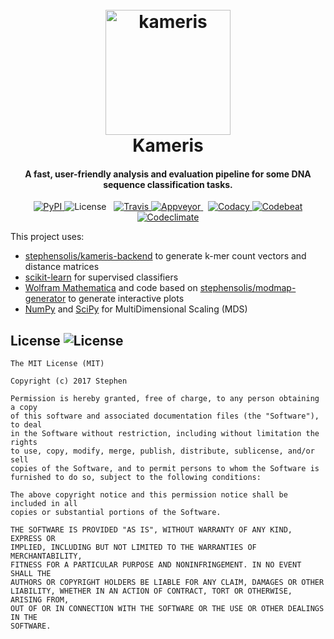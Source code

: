 <h1 align="center">
    <br>
    <img src="https://raw.githubusercontent.com/stephensolis/kameris/master/logo/logo.png" alt="kameris" width="200">
    <br>
    Kameris
    <br>
</h1>

<h4 align="center">A fast, user-friendly analysis and evaluation pipeline for some DNA sequence classification tasks.</h4>

<p align="center">
    <a href="https://pypi.python.org/pypi/kameris">
        <img src="https://badge.fury.io/py/kameris.svg" alt="PyPI">
    </a>
    <img src="http://img.shields.io/:license-mit-blue.svg" alt="License">
    &nbsp;
    <a href="https://travis-ci.org/stephensolis/kameris">
        <img src="https://travis-ci.org/stephensolis/kameris.svg?branch=master" alt="Travis">
    </a>
    <a href="https://ci.appveyor.com/project/stephensolis/kameris">
        <img src="https://ci.appveyor.com/api/projects/status/7tc4kkrig5xyn4pu?svg=true" alt="Appveyor">
    </a>
    &nbsp;
    <a href="https://www.codacy.com/app/stephensolis/kameris">
        <img src="https://api.codacy.com/project/badge/Grade/2286db6fde1d4b729127f820d7896cd0" alt="Codacy">
    </a>
    <a href="https://codebeat.co/projects/github-com-stephensolis-kameris-master">
        <img src="https://codebeat.co/badges/5826ce1f-ba26-4cd4-a641-d33845023d79" alt="Codebeat">
    </a>
    <a href="https://codeclimate.com/github/stephensolis/kameris/maintainability">
        <img src="https://api.codeclimate.com/v1/badges/0ea51d670aba5f65c707/maintainability" alt="Codeclimate">
    </a>
</p>

This project uses:

- [stephensolis/kameris-backend](https://github.com/stephensolis/kameris-backend) to generate k-mer count vectors and distance matrices
- [scikit-learn](http://scikit-learn.org/) for supervised classifiers
- [Wolfram Mathematica](https://www.wolfram.com/mathematica/) and code based on [stephensolis/modmap-generator](https://github.com/stephensolis/modmap-generator) to generate interactive plots
- [NumPy](http://www.numpy.org/) and [SciPy](https://www.scipy.org/) for MultiDimensional Scaling (MDS)

## License ![License](http://img.shields.io/:license-mit-blue.svg)

    The MIT License (MIT)

    Copyright (c) 2017 Stephen

    Permission is hereby granted, free of charge, to any person obtaining a copy
    of this software and associated documentation files (the "Software"), to deal
    in the Software without restriction, including without limitation the rights
    to use, copy, modify, merge, publish, distribute, sublicense, and/or sell
    copies of the Software, and to permit persons to whom the Software is
    furnished to do so, subject to the following conditions:

    The above copyright notice and this permission notice shall be included in all
    copies or substantial portions of the Software.

    THE SOFTWARE IS PROVIDED "AS IS", WITHOUT WARRANTY OF ANY KIND, EXPRESS OR
    IMPLIED, INCLUDING BUT NOT LIMITED TO THE WARRANTIES OF MERCHANTABILITY,
    FITNESS FOR A PARTICULAR PURPOSE AND NONINFRINGEMENT. IN NO EVENT SHALL THE
    AUTHORS OR COPYRIGHT HOLDERS BE LIABLE FOR ANY CLAIM, DAMAGES OR OTHER
    LIABILITY, WHETHER IN AN ACTION OF CONTRACT, TORT OR OTHERWISE, ARISING FROM,
    OUT OF OR IN CONNECTION WITH THE SOFTWARE OR THE USE OR OTHER DEALINGS IN THE
    SOFTWARE.
